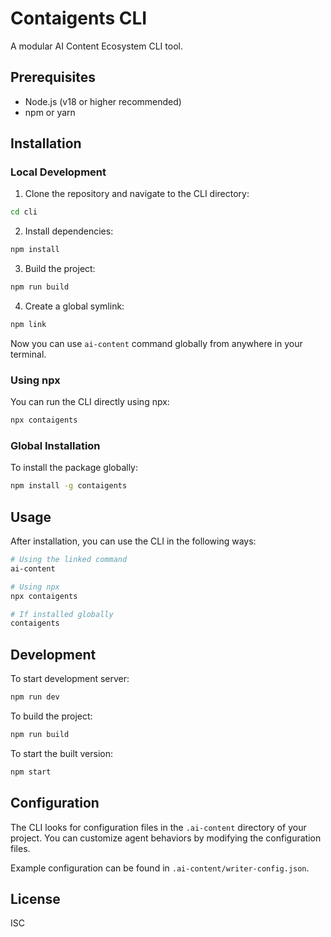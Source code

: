 # Contaigents CLI

A modular AI Content Ecosystem CLI tool.

## Prerequisites

- Node.js (v18 or higher recommended)
- npm or yarn

## Installation

### Local Development

1. Clone the repository and navigate to the CLI directory:
```bash
cd cli
```

2. Install dependencies:
```bash
npm install
```

3. Build the project:
```bash
npm run build
```

4. Create a global symlink:
```bash
npm link
```

Now you can use `ai-content` command globally from anywhere in your terminal.

### Using npx

You can run the CLI directly using npx:
```bash
npx contaigents
```

### Global Installation

To install the package globally:
```bash
npm install -g contaigents
```

## Usage

After installation, you can use the CLI in the following ways:

```bash
# Using the linked command
ai-content

# Using npx
npx contaigents

# If installed globally
contaigents
```

## Development

To start development server:
```bash
npm run dev
```

To build the project:
```bash
npm run build
```

To start the built version:
```bash
npm start
```

## Configuration

The CLI looks for configuration files in the `.ai-content` directory of your project. You can customize agent behaviors by modifying the configuration files.

Example configuration can be found in `.ai-content/writer-config.json`.

## License

ISC